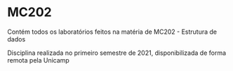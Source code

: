 # MC202
Contém todos os laboratórios feitos na matéria de MC202 - Estrutura de dados

Disciplina realizada no primeiro semestre de 2021, disponibilizada de forma remota pela Unicamp
